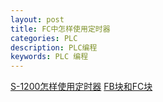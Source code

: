 ```yaml
---
layout: post
title: FC中怎样使用定时器
categories: PLC
description: PLC编程
keywords: PLC 编程
---
```


[S-1200怎样使用定时器](http://www.ad.siemens.com.cn/service/answer/solved_194380_1072.html)
[FB块和FC块](http://www.ad.siemens.com.cn/productportal/prods/published/prog/prog_2.3/prog_2.3.html)
